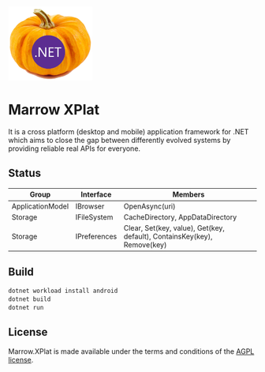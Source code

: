 <img src="assets/ProjectBanner.png" height="150" alt="Marrow.XPlat project banner" />

# Marrow XPlat

It is a cross platform (desktop and mobile) application framework for .NET which aims to close the gap between differently evolved systems by providing reliable real APIs for everyone.

## Status

| Group | Interface | Members |
| --- | --- | --- |
| ApplicationModel | IBrowser | OpenAsync(uri) |
| Storage | IFileSystem | CacheDirectory, AppDataDirectory |
| Storage | IPreferences | Clear, Set(key, value), Get(key, default), ContainsKey(key), Remove(key) |

## Build

```bash
dotnet workload install android
dotnet build
dotnet run
```

## License

Marrow.XPlat is made available under the terms and conditions of the [AGPL license](LICENSE).
